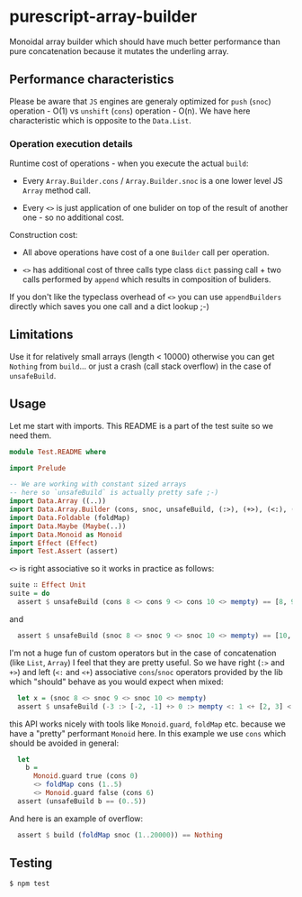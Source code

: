 # purescript-array-builder

Monoidal array builder which should have much better performance than pure concatenation because it mutates the underling array.

## Performance characteristics

Please be aware that `JS` engines are generaly optimized for `push` (`snoc`) operation - O(1) vs `unshift` (`cons`) operation - O(n). We have here characteristic which is opposite to the `Data.List`.

### Operation execution details

Runtime cost of operations - when you execute the actual `build`:

* Every `Array.Builder.cons` / `Array.Builder.snoc` is a one lower level JS `Array` method call.

* Every `<>` is just application of one bulider on top of the result of another one - so no additional cost.

Construction cost:

* All above operations have cost of a one `Builder` call per operation.

* `<>` has additional cost of three calls type class `dict` passing call + two calls performed by `append` which results in composition of buliders.

If you don't like the typeclass overhead of `<>` you can use `appendBuilders` directly which saves you one call and a dict lookup ;-)

## Limitations

Use it for relatively small arrays (length < 10000) otherwise you can get `Nothing` from `build`... or just a crash (call stack overflow) in the case of `unsafeBuild`.

## Usage

Let me start with imports. This README is a part of the test suite so we need them.

```purescript
module Test.README where

import Prelude

-- We are working with constant sized arrays
-- here so `unsafeBuild` is actually pretty safe ;-)
import Data.Array ((..))
import Data.Array.Builder (cons, snoc, unsafeBuild, (:>), (+>), (<:), (<+), build)
import Data.Foldable (foldMap)
import Data.Maybe (Maybe(..))
import Data.Monoid as Monoid
import Effect (Effect)
import Test.Assert (assert)
```

`<>` is right associative so it works in practice as follows:


```purescript
suite ∷ Effect Unit
suite = do
  assert $ unsafeBuild (cons 8 <> cons 9 <> cons 10 <> mempty) == [8, 9, 10]
```

and

```purescript
  assert $ unsafeBuild (snoc 8 <> snoc 9 <> snoc 10 <> mempty) == [10, 9, 8]
```

I'm not a huge fun of custom operators but in the case of concatenation (like `List`, `Array`) I feel that
they are pretty useful. So we have right (`:>` and `+>`) and left (`<:` and `<+`) associative `cons`/`snoc`
operators provided by the lib which "should" behave as you would expect when mixed:

```purescript
  let x = (snoc 8 <> snoc 9 <> snoc 10 <> mempty)
  assert $ unsafeBuild (-3 :> [-2, -1] +> 0 :> mempty <: 1 <+ [2, 3] <: 4) == -3..4
```

this API works nicely with tools like `Monoid.guard`, `foldMap` etc. because we have a "pretty" performant `Monoid` here.
In this example we use `cons` which should be avoided in general:

```purescript
  let
    b =
      Monoid.guard true (cons 0)
      <> foldMap cons (1..5)
      <> Monoid.guard false (cons 6)
  assert (unsafeBuild b == (0..5))

```


And here is an example of overflow:

```purescript
  assert $ build (foldMap snoc (1..20000)) == Nothing
```

## Testing
  ``` shell
  $ npm test
  ```

